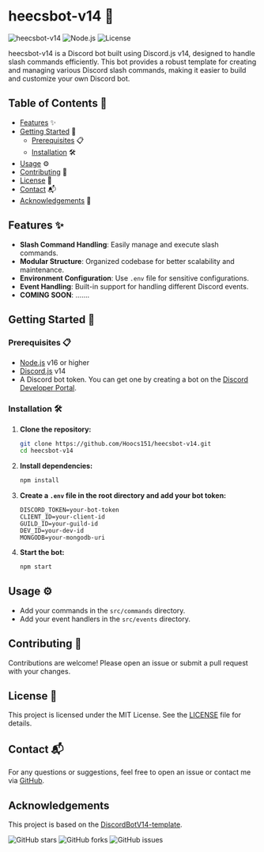 # heecsbot-v14 🚀

![heecsbot-v14](https://img.shields.io/badge/Discord.js-v14-blue)
![Node.js](https://img.shields.io/badge/Node.js-v16%2B-brightgreen)
![License](https://img.shields.io/badge/license-MIT-green)

heecsbot-v14 is a Discord bot built using Discord.js v14, designed to handle slash commands efficiently. This bot provides a robust template for creating and managing various Discord slash commands, making it easier to build and customize your own Discord bot.

## Table of Contents 📑

- [Features](#features) ✨
- [Getting Started](#getting-started) 🚀
  - [Prerequisites](#prerequisites) 📋
  - [Installation](#installation) 🛠️
- [Usage](#usage) ⚙️
- [Contributing](#contributing) 🤝
- [License](#license) 📜
- [Contact](#contact) 📬
- [Acknowledgements](#acknowledgements) 🙏

## Features ✨

- **Slash Command Handling**: Easily manage and execute slash commands.
- **Modular Structure**: Organized codebase for better scalability and maintenance.
- **Environment Configuration**: Use `.env` file for sensitive configurations.
- **Event Handling**: Built-in support for handling different Discord events.
- **COMING SOON**: .......

## Getting Started 🚀

### Prerequisites 📋

- [Node.js](https://nodejs.org/) v16 or higher
- [Discord.js](https://discord.js.org/) v14
- A Discord bot token. You can get one by creating a bot on the [Discord Developer Portal](https://discord.com/developers/applications).
 
### Installation 🛠️

1. **Clone the repository:**

    ```sh
    git clone https://github.com/Hoocs151/heecsbot-v14.git
    cd heecsbot-v14
    ```

2. **Install dependencies:**

    ```sh
    npm install
    ```

3. **Create a `.env` file in the root directory and add your bot token:**

    ```plaintext
    DISCORD_TOKEN=your-bot-token
    CLIENT_ID=your-client-id
    GUILD_ID=your-guild-id
    DEV_ID=your-dev-id
    MONGODB=your-mongodb-uri
    ```

4. **Start the bot:**

    ```sh
    npm start
    ```

## Usage ⚙️

- Add your commands in the `src/commands` directory.
- Add your event handlers in the `src/events` directory.

## Contributing 🤝

Contributions are welcome! Please open an issue or submit a pull request with your changes.

## License 📜

This project is licensed under the MIT License. See the [LICENSE](LICENSE) file for details.

## Contact 📬

For any questions or suggestions, feel free to open an issue or contact me via [GitHub](https://github.com/Hoocs151).

## Acknowledgements

This project is based on the [DiscordBotV14-template](https://github.com/Kkkermit/DiscordBotV14-template).

![GitHub stars](https://img.shields.io/github/stars/Hoocs151/heecsbot-v14?style=social)
![GitHub forks](https://img.shields.io/github/forks/Hoocs151/heecsbot-v14?style=social)
![GitHub issues](https://img.shields.io/github/issues/Hoocs151/heecsbot-v14)
